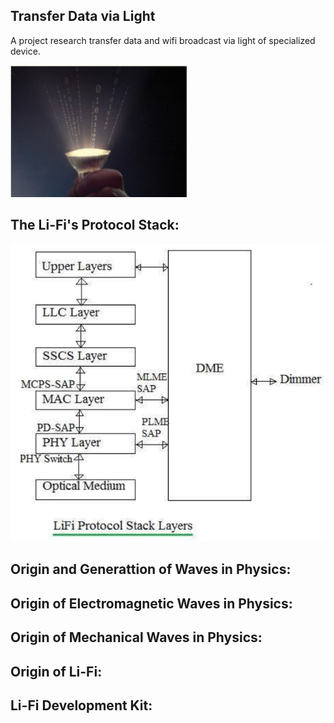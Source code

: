## Transfer Data via Light

A project research transfer data and wifi broadcast via light of specialized device.

![](/images/lifi-illustrative.PNG/)

## The Li-Fi's Protocol Stack:

![](/images/protocol-stack-lifi.PNG)

## Origin and Generattion of Waves in Physics:
## Origin of  Electromagnetic Waves in Physics:
## Origin of Mechanical Waves in Physics:
## Origin of Li-Fi:
## Li-Fi Development Kit:
